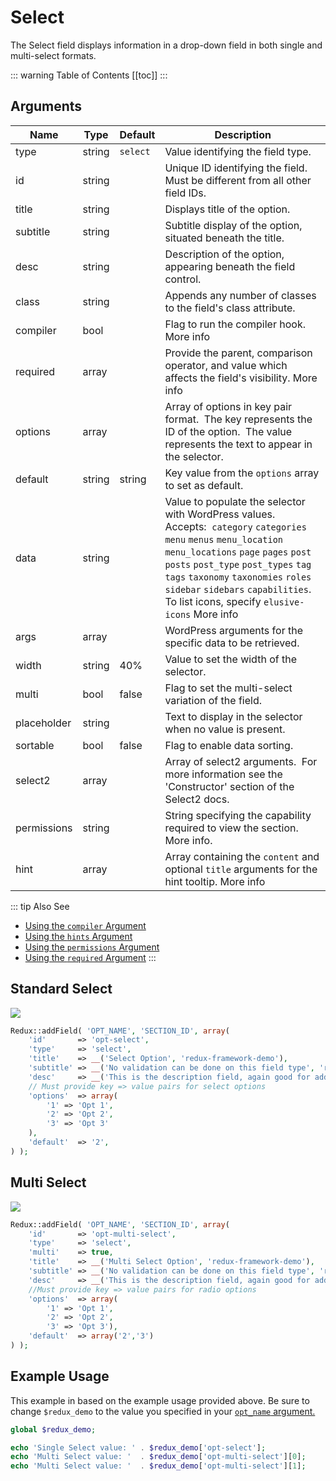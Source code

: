 # Select

The Select field displays information in a drop-down field in both single and multi-select formats.

::: warning Table of Contents
[[toc]]
:::

## Arguments
|Name|Type|Default|Description|
|--- |--- |--- |--- |
|type|string|`select`|Value identifying the field type.|
|id|string||Unique ID identifying the field. Must be different from all other field IDs.|
|title|string||Displays title of the option.|
|subtitle|string||Subtitle display of the option, situated beneath the title.|
|desc|string||Description of the option, appearing beneath the field control.|
|class|string||Appends any number of classes to the field's class attribute.|
|compiler|bool||Flag to run the compiler hook.  More info|
|required|array||Provide the parent, comparison operator, and value which affects the field's visibility.  More info|
|options|array||Array of options in key pair format.  The key represents the ID of the option.  The value represents the text to appear in the selector.|
|default|string|string|Key value from the `options` array to set as default.|
|data|string||Value to populate the selector with WordPress values.  Accepts:  `category` `categories` `menu` `menus` `menu_location` `menu_locations` `page` `pages` `post` `posts` `post_type` `post_types` `tag` `tags` `taxonomy` `taxonomies` `roles` `sidebar` `sidebars` `capabilities`. To list icons, specify `elusive-icons`  More info|
|args|array||WordPress arguments for the specific data to be retrieved.|
|width|string|40%|Value to set the width of the selector.|
|multi|bool|false|Flag to set the multi-select variation of the field.|
|placeholder|string||Text to display in the selector when no value is present.|
|sortable|bool|false|Flag to enable data sorting.|
|select2|array||Array of select2 arguments.  For more information see the 'Constructor' section of the Select2 docs.|
|permissions|string||String specifying the capability required to view the section.   More info.|
|hint|array||Array containing the `content` and optional `title` arguments for the hint tooltip.  More info|

::: tip Also See
- [Using the `compiler` Argument](../configuration/argument-compiler.md)
- [Using the `hints` Argument](../configuration/argument-hints.md)
- [Using the `permissions` Argument](../configuration/argument-permissions.md)
- [Using the `required` Argument](../configuration/argument-required.md)
:::

## Standard Select
![](https://f.cloud.github.com/assets/3412363/1569797/d77655e8-50d4-11e3-8580-cf1eba05ea7e.png)

```php
Redux::addField( 'OPT_NAME', 'SECTION_ID', array(
    'id'       => 'opt-select',
    'type'     => 'select',
    'title'    => __('Select Option', 'redux-framework-demo'), 
    'subtitle' => __('No validation can be done on this field type', 'redux-framework-demo'),
    'desc'     => __('This is the description field, again good for additional info.', 'redux-framework-demo'),
    // Must provide key => value pairs for select options
    'options'  => array(
        '1' => 'Opt 1',
        '2' => 'Opt 2',
        '3' => 'Opt 3'
    ),
    'default'  => '2',
) );
```

## Multi Select
![](https://f.cloud.github.com/assets/3412363/1569753/520e4200-50d2-11e3-85e4-7807855811a0.png)

```php
Redux::addField( 'OPT_NAME', 'SECTION_ID', array(
    'id'       => 'opt-multi-select',
    'type'     => 'select',
    'multi'    => true,
    'title'    => __('Multi Select Option', 'redux-framework-demo'), 
    'subtitle' => __('No validation can be done on this field type', 'redux-framework-demo'),
    'desc'     => __('This is the description field, again good for additional info.', 'redux-framework-demo'),
    //Must provide key => value pairs for radio options
    'options'  => array(
        '1' => 'Opt 1',
        '2' => 'Opt 2',
        '3' => 'Opt 3'),
    'default'  => array('2','3')
) );
```

## Example Usage
This example in based on the example usage provided above. Be sure to change `$redux_demo` to the value you specified in your <a title="opt_name" href="/redux-framework/arguments/opt_name/">`opt_name` argument.</a>

```php
global $redux_demo;

echo 'Single Select value: ' . $redux_demo['opt-select'];
echo 'Multi Select value: '  . $redux_demo['opt-multi-select'][0];
echo 'Multi Select value: '  . $redux_demo['opt-multi-select'][1];
```

